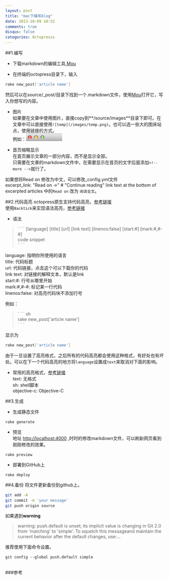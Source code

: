 ```yaml
---
layout: post
title: "mac下编写blog"
date: 2013-10-09 10:52
comments: true
disqus: false
categories: Octopresss
---
```


##1.编写

* 下载markdown的编辑工具,[Mou]

* 在终端的octopress目录下，输入

``` sh
rake new_post['article name']
```
然后可以在source/_post/目录下找到一个.markdown文件，使用[Mou]打开它，写入你想写的内容。
<!-- more -->

* 图片  
如果要在文章中使用图片，直接copy到**/source/images**目录下即可。在文章中可以直接使用`![temp](/images/temp.png)`。也可以选一些大的图床站点，使用链接的方式。  
例如：![temp](/images/2013/10/09/temp.png)

* 首页缩略显示  
在首页展示文章的一部分内容，而不是显示全部。  
只需要在文章的markdown文件中，在需要显示在首页的文字后面添加`<!-- more -->`就行了。

如果想将Read on 修改为中文，可以修改_config.yml文件  
excerpt_link: "Read on &rarr;"  # "Continue reading" link text at the bottom of excerpted articles 中的`Read on` 改为 `阅读全文`。

##2.代码高亮
octopress原生支持代码高亮，[参考链接](http://octopress.org/docs/blogging/code/)   
使用`Backtick`来实现语法高亮，[参考链接](http://m.blog.csdn.net/blog/trochiluses/12906265)   

* 语法   
>\` \` \` [language] [title] [url] [link text] [linenos:false] [start:#] [mark:#,#-#]   
code snippet   
\` \` \`   

language: 指明你所使用的语言   
title: 代码标题   
url: 代码链接，点击这个可以下载你的代码   
link text: 对链接的解释文本，默认是link   
start:#: 行号从哪里开始   
mark:#,#-#: 标记某一行代码   
linenos:false: 对高亮代码块不添加行号   

例如：   
>\` \` \` sh   
rake new_post['article name']   
\` \` \`   

显示为
``` sh
rake new_post['article name']
```   
由于一旦设置了高亮格式，之后所有的代码高亮都会使用这种格式，有好处也有坏处。可以在下一个代码高亮的地方将`language`设置成`text`来取消对下面的影响。

* 常用的高亮格式，[参考链接](http://vvstyle.com/blog/2013/08/13/backtick-code/)   
text: 无格式   
sh: shell脚本   
objective-c: Objective-C   


##3.生成
* 生成静态文件

``` text
rake generate 
```
* 预览  
地址 <http://localhost:4000> ,时时的修改markdown文件，可以刷新网页看到刚刚修改的效果。

```
rake preview
```

* 部署到GitHub上

```
rake deploy
```
##4.备份
将文件更新备份到github上。

``` sh
git add -A
git commit -m 'your message'
git push origin source
```
如果遇到**warning**
>warning: push.default is unset; its implicit value is changing in Git 2.0 from 'matching' to 'simple'. To squelch this messageand maintain the current behavior after the default changes, use:...

推荐使用下面命令设置。

```
git config --global push.default simple
```

<br/>
###参考
<http://blog.devtang.com/blog/2012/02/10/setup-blog-based-on-github/>





[Mou]:http://mouapp.com